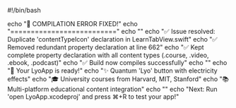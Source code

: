 #!/bin/bash

echo "🎉 COMPILATION ERROR FIXED!"
echo "=========================="
echo ""
echo "✅ Issue resolved: Duplicate 'contentTypeIcon' declaration in LearnTabView.swift"
echo "✅ Removed redundant property declaration at line 662"
echo "✅ Kept complete property declaration with all content types (.course, .video, .ebook, .podcast)"
echo "✅ Build now compiles successfully"
echo ""
echo "🚀 Your LyoApp is ready!"
echo "✨ Quantum 'Lyo' button with electricity effects"
echo "🎓 University courses from Harvard, MIT, Stanford"
echo "📚 Multi-platform educational content integration"
echo ""
echo "Next: Run 'open LyoApp.xcodeproj' and press ⌘+R to test your app!"
